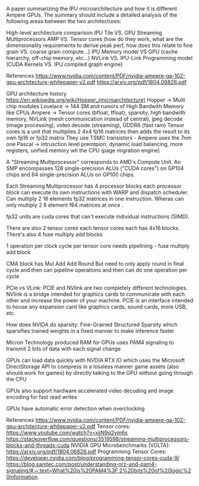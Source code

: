 A paper summarizing the IPU microarchitecture and how it is different Ampere GPUs. The summary should include a detailed analysis of the following areas between the two architectures:

High-level architecture comparison
IPU Tile VS. GPU Streaming Multiprocessors
AMP VS. Tensor cores (how do they work, what are the dimensionality requirements to derive peak perf, how does this relate to fine grain VS. coarse grain compute…)
IPU Memory model VS GPU (cache hierarchy, off-chip memory, etc…)
NVLink VS. IPU-Link 
Programming model (CUDA Kernels VS. IPU compiled graph engine)

References
https://www.nvidia.com/content/PDF/nvidia-ampere-ga-102-gpu-architecture-whitepaper-v2.pdf
https://arxiv.org/pdf/1804.06826.pdf


GPU architecture history
https://en.wikipedia.org/wiki/Hopper_(microarchitecture)
Hopper -> Multi chip modules
Lovelace -> 144 SM and rumors of High Bandwith Memory like CPUs
Ampere -> Tensor cores (bfloat, tfloat), sparsity, high bandwith memory, NVLink (mesh communication instead of central), jpeg decode (image processing), video decode (streaming), GDDR6 (fast ram)
Tensor cores is a unit that multiplies 2 4x4 fp16 matrices then adds the result to its own fp16 or fp32 matrix
They use TSMC transistors - Ampere uses the 7nm one
Pascal -> intrusction level premtpion, dynamic load balancing, more registers, unified memory wti the CPU (page migration engine)

A "Streaming Multiprocessor" corresponds to AMD's Compute Unit. An SMP encompasses 128 single-precision ALUs ("CUDA cores") on GP104 chips and 64 single-precision ALUs on GP100 chips.


Each Streaming Multiprocessor has 4 processor blocks each processor block can execute its own instructions with WARP and dispatch scheduler. Can multiply 2 16 elements fp32 matrices in one instruction. Wheras can only multiply 2 8 element f64 matrices at once .
 
fp32 units are cuda cores that can't execute individual instructions (SIMD). 

There are also 2 tensor cores each tensor cores each has 4x16 blocks. There's also 4 fuse multiply add blocks

1 operation per clock cycle per tensor core needs pipelining - fuse multiply add block

CMA block has Mul Add Add Round But need to only apply round in final cycle and then can pipeline operations and then can do one operation per cycle

PCIe vs VLink: PCIE and NVlink are two completely different technologies. NVlink is a bridge intended for graphics cards to communicate with each other and increase the power of your machine. PCIE is an interface intended to house any expansion card like graphics cards, sound cards, more USB, etc.

How does NVIDA do sparsity: Fine-Grained Structured Sparsity which sparsifies trained weights in a fixed manner to make inference faster

Micron Technology produced RAM for GPUs uses PAM4 signaling to transmit 2 bits of data with each signal change

GPUs can load data quickly with NVDIA RTX IO which uses the Microsoft DirectStorage API to compress in a lossless manner game assets (also should work for games) by directly talking to the GPU without going through the CPU

GPUs also support hardware accelerated video decoding and image encoding for fast read writes

GPUs have automatic error detection when overclocking

References
https://www.nvidia.com/content/PDF/nvidia-ampere-ga-102-gpu-architecture-whitepaper-v2.pdf
Tensor cores: https://www.youtube.com/watch?v=xjjN9q2ym6s
https://stackoverflow.com/questions/3519598/streaming-multiprocessors-blocks-and-threads-cuda
NVIDIA GPU Microbenchmarks (VOLTA): https://arxiv.org/pdf/1804.06826.pdf
Programming Tensor Cores: https://developer.nvidia.com/blog/programming-tensor-cores-cuda-9/
https://blog.samtec.com/post/understanding-nrz-and-pam4-signaling/#:~:text=What%20is%20PAM4%3F,2%20bits%20of%20logic%20information.